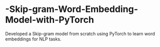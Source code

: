 # -Skip-gram-Word-Embedding-Model-with-PyTorch
Developed a Skip-gram model from scratch using PyTorch to learn word embeddings for NLP tasks.
